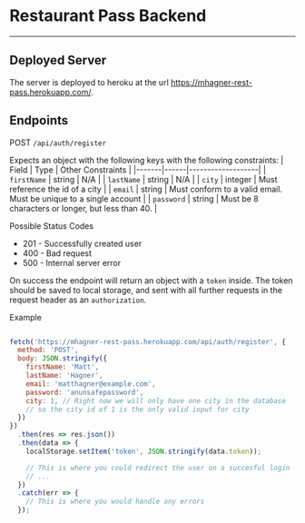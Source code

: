# Restaurant Pass Backend
---

## Deployed Server

The server is deployed to heroku at the url [https:\/\/mhagner-rest-pass.herokuapp.com/](https://mhagner-rest-pass.herokuapp.com/).

## Endpoints

POST `/api/auth/register`

Expects an object with the following keys with the following constraints:
| Field | Type | Other Constraints |
|-------|------|-------------------|
| `firstName` | string | N/A |
| `lastName` | string | N/A |
| `city` | integer | Must reference the id of a city |
| `email` | string | Must conform to a valid email. Must be unique to a single
account |
| `password` | string | Must be 8 characters or longer, but less than 40. |

Possible Status Codes
* 201 - Successfully created user
* 400 - Bad request
* 500 - Internal server error

On success the endpoint will return an object with a `token` inside. The token
should be saved to local storage, and sent with all further requests in the
request header as an `authorization`.

Example

```js

fetch('https://mhagner-rest-pass.herokuapp.com/api/auth/register', {
  method: 'POST',
  body: JSON.stringify({
    firstName: 'Matt',
    lastName: 'Hagner',
    email: 'matthagner@example.com',
    password: 'anunsafepassword',
    city: 1, // Right now we will only have one city in the database
    // so the city id of 1 is the only valid input for city
  })
})
  .then(res => res.json())
  .then(data => {
    localStorage.setItem('token', JSON.stringify(data.token));

    // This is where you could redirect the user on a succesful login
    // ...
  })
  .catch(err => {
    // This is where you would handle any errors
  });

```
